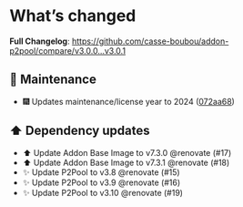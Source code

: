# What’s changed
**Full Changelog**: https://github.com/casse-boubou/addon-p2pool/compare/v3.0.0...v3.0.1

## 🐛 Maintenance
- 🎆 Updates maintenance/license year to 2024 ([072aa68](https://github.com/casse-boubou/addon-p2pool/commit/072aa68fd887c26df6c5f217f027dadc830a5faa))

## ⬆️ Dependency updates

- ⬆️ Update Addon Base Image to v7.3.0 @renovate (#17)
- ⬆️ Update Addon Base Image to v7.3.1 @renovate (#18)
- ✨ Update P2Pool to v3.8 @renovate (#15)
- ✨ Update P2Pool to v3.9 @renovate (#16)
- ✨ Update P2Pool to v3.10 @renovate (#19)